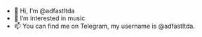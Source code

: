 - 👋 Hi, I’m @adfastltda
- 👀 I’m interested in music
- 📫 You can find me on Telegram, my username is @adfastltda.

<!---
adfastltda/adfastltda is a ✨ special ✨ repository because its `README.md` (this file) appears on your GitHub profile.
You can click the Preview link to take a look at your changes.
--->
